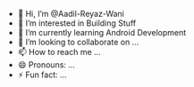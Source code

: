 - 👋 Hi, I’m @Aadil-Reyaz-Wani
- 👀 I’m interested in Building Stuff
- 🌱 I’m currently learning Android Development
- 💞️ I’m looking to collaborate on ...
- 📫 How to reach me ...
- 😄 Pronouns: ...
- ⚡ Fun fact: ...

<!---
Aadil-Reyaz-Wani/Aadil-Reyaz-Wani is a ✨ special ✨ repository because its `README.md` (this file) appears on your GitHub profile.
You can click the Preview link to take a look at your changes.
--->
